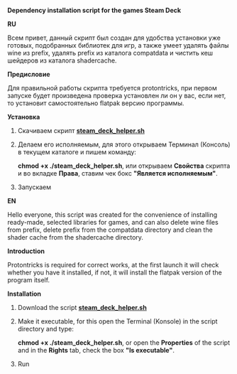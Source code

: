 **Dependency installation script for the games Steam Deck**

**RU**

Всем привет, данный скрипт был создан для удобства установки уже готовых, подобранных библиотек для игр, а также умеет удалять файлы wine из prefix, удалять prefix из каталога compatdata и чистить кеш шейдеров из каталога shadercache.

**Предисловие**

Для правильной работы скрипта требуется protontricks, при первом запуске будет произведена проверка установлен ли он у вас, если нет, то установит самостоятельно flatpak версию программы.

**Установка**

1. Скачиваем скрипт **[steam_deck_helper.sh](https://github.com/allians00758/steam_deck_helper/releases/download/dlls/steam_deck_helper.sh)**
2. Делаем его исполняемым, для этого открываем Терминал (Консоль) в текущем каталоге и пишем команду:

   **chmod +x ./steam_deck_helper.sh**, или открываем **Свойства** скрипта и во вкладке **Права**, ставим чек бокс **"Является исполняемым"**.
4. Запускаем
   
**EN**

Hello everyone, this script was created for the convenience of installing ready-made, selected libraries for games, and can also delete wine files from prefix, delete prefix from the compatdata directory and clean the shader cache from the shadercache directory.

**Introduction**

Protontricks is required for correct works, at the first launch it will check whether you have it installed, if not, it will install the flatpak version of the program itself.

**Installation**

1. Download the script **[steam_deck_helper.sh](https://github.com/allians00758/steam_deck_helper/releases/download/dlls/steam_deck_helper.sh)**
2. Make it executable, for this open the Terminal (Konsole) in the script directory and type:

   **chmod +x ./steam_deck_helper.sh**, or open the **Properties** of the script and in the **Rights** tab, check the box **"Is executable"**.
4. Run
